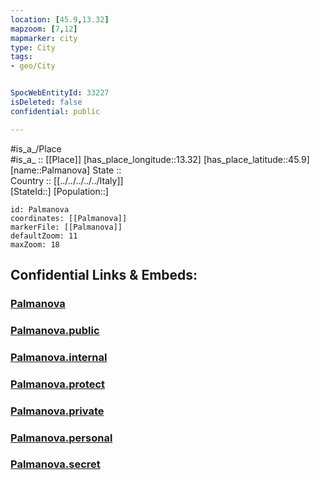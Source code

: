 ```yaml
---
location: [45.9,13.32] 
mapzoom: [7,12] 
mapmarker: city 
type: City
tags:
- geo/City


SpocWebEntityId: 33227
isDeleted: false
confidential: public

---
```

#is_a_/Place  
#is_a_ :: [[Place]] 
[has_place_longitude::13.32] 
[has_place_latitude::45.9] 
[name::Palmanova] 
State ::  
Country :: [[../../../../../Italy]]  
[StateId::] 
[Population::] 



```leaflet
id: Palmanova
coordinates: [[Palmanova]] 
markerFile: [[Palmanova]] 
defaultZoom: 11 
maxZoom: 18
```


## Confidential Links & Embeds: 

### [Palmanova](/_Standards/Earth/Continent/Europe/Europe~South/Italy/regions~Italy/Friuli-Venezia_Giulia/Udine.Province/City/Palmanova.md) 

### [Palmanova.public](/_public/Earth/Continent/Europe/Europe~South/Italy/regions~Italy/Friuli-Venezia_Giulia/Udine.Province/City/Palmanova.public.md) 

### [Palmanova.internal](/_internal/Earth/Continent/Europe/Europe~South/Italy/regions~Italy/Friuli-Venezia_Giulia/Udine.Province/City/Palmanova.internal.md) 

### [Palmanova.protect](/_protect/Earth/Continent/Europe/Europe~South/Italy/regions~Italy/Friuli-Venezia_Giulia/Udine.Province/City/Palmanova.protect.md) 

### [Palmanova.private](/_private/Earth/Continent/Europe/Europe~South/Italy/regions~Italy/Friuli-Venezia_Giulia/Udine.Province/City/Palmanova.private.md) 

### [Palmanova.personal](/_personal/Earth/Continent/Europe/Europe~South/Italy/regions~Italy/Friuli-Venezia_Giulia/Udine.Province/City/Palmanova.personal.md) 

### [Palmanova.secret](/_secret/Earth/Continent/Europe/Europe~South/Italy/regions~Italy/Friuli-Venezia_Giulia/Udine.Province/City/Palmanova.secret.md)

